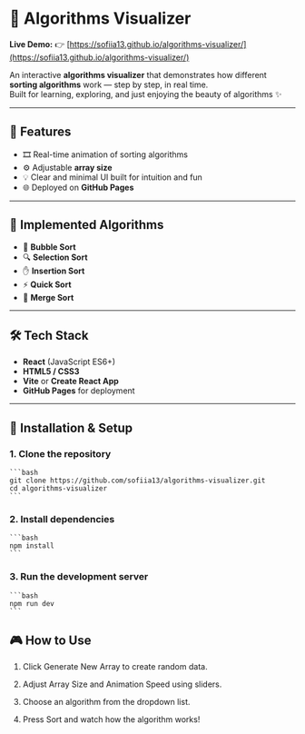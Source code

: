 # 🧩 Algorithms Visualizer

**Live Demo:** 👉 [https://sofiia13.github.io/algorithms-visualizer/](https://sofiia13.github.io/algorithms-visualizer/)

An interactive **algorithms visualizer** that demonstrates how different **sorting algorithms** work — step by step, in real time.  
Built for learning, exploring, and just enjoying the beauty of algorithms ✨

---

## 🚀 Features
- 🎞️ Real-time animation of sorting algorithms  
- ⚙️ Adjustable **array size** 
- 💡 Clear and minimal UI built for intuition and fun  
- 🌐 Deployed on **GitHub Pages**

---

## 🧠 Implemented Algorithms
- 🫧 **Bubble Sort**  
- 🔍 **Selection Sort**  
- ✋ **Insertion Sort**  
- ⚡ **Quick Sort**  
- 🔀 **Merge Sort**

---

## 🛠️ Tech Stack
- **React** (JavaScript ES6+)  
- **HTML5 / CSS3**  
- **Vite** or **Create React App**  
- **GitHub Pages** for deployment  

---

## 🧩 Installation & Setup

### 1. Clone the repository

    ```bash
    git clone https://github.com/sofiia13/algorithms-visualizer.git
    cd algorithms-visualizer
    ```

### 2. Install dependencies
    
    ```bash
    npm install
    ```

### 3. Run the development server

    ```bash
    npm run dev
    ```

## 🎮 How to Use

  1. Click Generate New Array to create random data.

  2. Adjust Array Size and Animation Speed using sliders.

  3. Choose an algorithm from the dropdown list.

  4. Press Sort and watch how the algorithm works!
